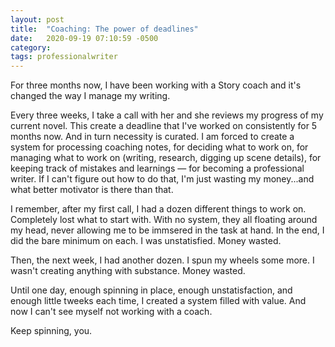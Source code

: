 ```yaml
---
layout: post
title:  "Coaching: The power of deadlines"
date:   2020-09-19 07:10:59 -0500
category: 
tags: professionalwriter
---
```

For three months now, I have been working with a Story coach and it's changed the way I manage my writing. 

Every three weeks, I take a call with her and she reviews my progress of my current novel. This create a deadline that I've worked on consistently for 5 months now. And in turn necessity is curated. I am forced to create a system for processing coaching notes, for deciding what to work on, for managing what to work on (writing, research, digging up scene details), for keeping track of mistakes and learnings — for becoming a professional writer. If I can't figure out how to do that, I'm just wasting my money...and what better motivator is there than that.

I remember, after my first call, I had a dozen different things to work on. Completely lost what to start with. With no system, they all floating around my head, never allowing me to be immsered in the task at hand. In the end, I did the bare minimum on each. I was unstatisfied. Money wasted. 

Then, the next week, I had another dozen. I spun my wheels some more. I wasn't creating anything with substance. Money wasted.

Until one day, enough spinning in place, enough unstatisfaction, and enough little tweeks each time, I created a system filled with value. And now I can't see myself not working with a coach.

Keep spinning, you.